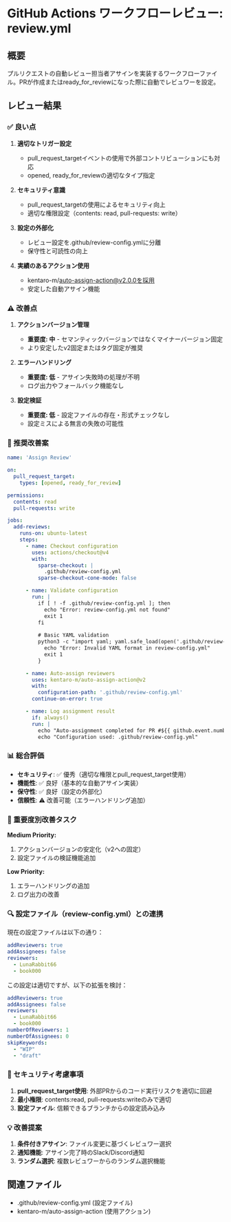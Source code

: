 # GitHub Actions ワークフローレビュー: review.yml

## 概要
プルリクエストの自動レビュー担当者アサインを実装するワークフローファイル。PRが作成またはready_for_reviewになった際に自動でレビュワーを設定。

## レビュー結果

### ✅ 良い点

1. **適切なトリガー設定**
   - pull_request_targetイベントの使用で外部コントリビューションにも対応
   - opened, ready_for_reviewの適切なタイプ指定

2. **セキュリティ意識**
   - pull_request_targetの使用によるセキュリティ向上
   - 適切な権限設定（contents: read, pull-requests: write）

3. **設定の外部化**
   - レビュー設定を.github/review-config.ymlに分離
   - 保守性と可読性の向上

4. **実績のあるアクション使用**
   - kentaro-m/auto-assign-action@v2.0.0を採用
   - 安定した自動アサイン機能

### ⚠️ 改善点

1. **アクションバージョン管理**
   - **重要度: 中** - セマンティックバージョンではなくマイナーバージョン固定
   - より安定したv2固定またはタグ固定が推奨

2. **エラーハンドリング**
   - **重要度: 低** - アサイン失敗時の処理が不明
   - ログ出力やフォールバック機能なし

3. **設定検証**
   - **重要度: 低** - 設定ファイルの存在・形式チェックなし
   - 設定ミスによる無言の失敗の可能性

### 🔧 推奨改善案

```yaml
name: 'Assign Review'

on:
  pull_request_target:
    types: [opened, ready_for_review]

permissions:
  contents: read
  pull-requests: write

jobs:
  add-reviews:
    runs-on: ubuntu-latest
    steps:
      - name: Checkout configuration
        uses: actions/checkout@v4
        with:
          sparse-checkout: |
            .github/review-config.yml
          sparse-checkout-cone-mode: false

      - name: Validate configuration
        run: |
          if [ ! -f .github/review-config.yml ]; then
            echo "Error: review-config.yml not found"
            exit 1
          fi
          
          # Basic YAML validation
          python3 -c "import yaml; yaml.safe_load(open('.github/review-config.yml'))" || {
            echo "Error: Invalid YAML format in review-config.yml"
            exit 1
          }

      - name: Auto-assign reviewers
        uses: kentaro-m/auto-assign-action@v2
        with:
          configuration-path: '.github/review-config.yml'
        continue-on-error: true

      - name: Log assignment result
        if: always()
        run: |
          echo "Auto-assignment completed for PR #${{ github.event.number }}"
          echo "Configuration used: .github/review-config.yml"
```

### 📊 総合評価

- **セキュリティ**: ✅ 優秀（適切な権限とpull_request_target使用）
- **機能性**: ✅ 良好（基本的な自動アサイン実装）
- **保守性**: ✅ 良好（設定の外部化）
- **信頼性**: ⚠️ 改善可能（エラーハンドリング追加）

### 🎯 重要度別改善タスク

**Medium Priority:**
1. アクションバージョンの安定化（v2への固定）
2. 設定ファイルの検証機能追加

**Low Priority:**
1. エラーハンドリングの追加
2. ログ出力の改善

### 🔍 設定ファイル（review-config.yml）との連携

現在の設定ファイルは以下の通り：
```yaml
addReviewers: true
addAssignees: false
reviewers:
  - LunaRabbit66
  - book000
```

この設定は適切ですが、以下の拡張を検討：

```yaml
addReviewers: true
addAssignees: false
reviewers:
  - LunaRabbit66
  - book000
numberOfReviewers: 1
numberOfAssignees: 0
skipKeywords:
  - "WIP"
  - "draft"
```

### 🚨 セキュリティ考慮事項

1. **pull_request_target使用**: 外部PRからのコード実行リスクを適切に回避
2. **最小権限**: contents:read, pull-requests:writeのみで適切
3. **設定ファイル**: 信頼できるブランチからの設定読み込み

### 💡 改善提案

1. **条件付きアサイン**: ファイル変更に基づくレビュワー選択
2. **通知機能**: アサイン完了時のSlack/Discord通知
3. **ランダム選択**: 複数レビュワーからのランダム選択機能

## 関連ファイル
- .github/review-config.yml (設定ファイル)
- kentaro-m/auto-assign-action (使用アクション)
